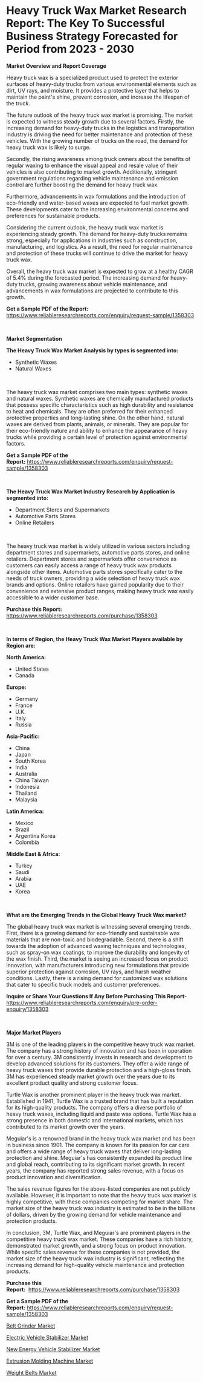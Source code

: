 <p><h1>Heavy Truck Wax Market Research Report: The Key To Successful Business Strategy Forecasted for Period from 2023 - 2030</h1></p><p><strong>Market Overview and Report Coverage</strong></p>
<p><p>Heavy truck wax is a specialized product used to protect the exterior surfaces of heavy-duty trucks from various environmental elements such as dirt, UV rays, and moisture. It provides a protective layer that helps to maintain the paint's shine, prevent corrosion, and increase the lifespan of the truck.</p><p>The future outlook of the heavy truck wax market is promising. The market is expected to witness steady growth due to several factors. Firstly, the increasing demand for heavy-duty trucks in the logistics and transportation industry is driving the need for better maintenance and protection of these vehicles. With the growing number of trucks on the road, the demand for heavy truck wax is likely to surge.</p><p>Secondly, the rising awareness among truck owners about the benefits of regular waxing to enhance the visual appeal and resale value of their vehicles is also contributing to market growth. Additionally, stringent government regulations regarding vehicle maintenance and emission control are further boosting the demand for heavy truck wax.</p><p>Furthermore, advancements in wax formulations and the introduction of eco-friendly and water-based waxes are expected to fuel market growth. These developments cater to the increasing environmental concerns and preferences for sustainable products.</p><p>Considering the current outlook, the heavy truck wax market is experiencing steady growth. The demand for heavy-duty trucks remains strong, especially for applications in industries such as construction, manufacturing, and logistics. As a result, the need for regular maintenance and protection of these trucks will continue to drive the market for heavy truck wax.</p><p>Overall, the heavy truck wax market is expected to grow at a healthy CAGR of 5.4% during the forecasted period. The increasing demand for heavy-duty trucks, growing awareness about vehicle maintenance, and advancements in wax formulations are projected to contribute to this growth.</p></p>
<p><strong>Get a Sample PDF of the Report:</strong> <a href="https://www.reliableresearchreports.com/enquiry/request-sample/1358303">https://www.reliableresearchreports.com/enquiry/request-sample/1358303</a></p>
<p>&nbsp;</p>
<p><strong>Market Segmentation</strong></p>
<p><strong>The Heavy Truck Wax Market Analysis by types is segmented into:</strong></p>
<p><ul><li>Synthetic Waxes</li><li>Natural Waxes</li></ul></p>
<p>&nbsp;</p>
<p><p>The heavy truck wax market comprises two main types: synthetic waxes and natural waxes. Synthetic waxes are chemically manufactured products that possess specific characteristics such as high durability and resistance to heat and chemicals. They are often preferred for their enhanced protective properties and long-lasting shine. On the other hand, natural waxes are derived from plants, animals, or minerals. They are popular for their eco-friendly nature and ability to enhance the appearance of heavy trucks while providing a certain level of protection against environmental factors.</p></p>
<p><strong>Get a Sample PDF of the Report:</strong>&nbsp;<a href="https://www.reliableresearchreports.com/enquiry/request-sample/1358303">https://www.reliableresearchreports.com/enquiry/request-sample/1358303</a></p>
<p>&nbsp;</p>
<p><strong>The Heavy Truck Wax Market Industry Research by Application is segmented into:</strong></p>
<p><ul><li>Department Stores and Supermarkets</li><li>Automotive Parts Stores</li><li>Online Retailers</li></ul></p>
<p>&nbsp;</p>
<p><p>The heavy truck wax market is widely utilized in various sectors including department stores and supermarkets, automotive parts stores, and online retailers. Department stores and supermarkets offer convenience as customers can easily access a range of heavy truck wax products alongside other items. Automotive parts stores specifically cater to the needs of truck owners, providing a wide selection of heavy truck wax brands and options. Online retailers have gained popularity due to their convenience and extensive product ranges, making heavy truck wax easily accessible to a wider customer base.</p></p>
<p><strong>Purchase this Report:</strong>&nbsp; <a href="https://www.reliableresearchreports.com/purchase/1358303">https://www.reliableresearchreports.com/purchase/1358303</a></p>
<p>&nbsp;</p>
<p><strong>In terms of Region, the Heavy Truck Wax Market Players available by Region are:</strong></p>
<p>
    <p> <strong> North America: </strong>
        <ul>
            <li>United States</li>
            <li>Canada</li>
        </ul>
        </p> 
    <p> <strong> Europe: </strong>
        <ul>
            <li>Germany</li>
            <li>France</li>
            <li>U.K.</li>
            <li>Italy</li>
            <li>Russia</li>
        </ul>
        </p> 
    <p> <strong> Asia-Pacific: </strong>
        <ul>
            <li>China</li>
            <li>Japan</li>
            <li>South Korea</li>
            <li>India</li>
            <li>Australia</li>
            <li>China Taiwan</li>
            <li>Indonesia</li>
            <li>Thailand</li>
            <li>Malaysia</li>
        </ul>
        </p> 
    <p> <strong> Latin America: </strong>
        <ul>
            <li>Mexico</li>
            <li>Brazil</li>
            <li>Argentina Korea</li>
            <li>Colombia</li>
        </ul>
        </p> 
    <p> <strong> Middle East & Africa: </strong>
        <ul>
            <li>Turkey</li>
            <li>Saudi</li>
            <li>Arabia</li>
            <li>UAE</li>
            <li>Korea</li>
        </ul>
    </p>
    </p>
<p>&nbsp;</p>
<p><strong>What are the Emerging Trends in the Global Heavy Truck Wax market?</strong></p>
<p><p>The global heavy truck wax market is witnessing several emerging trends. First, there is a growing demand for eco-friendly and sustainable wax materials that are non-toxic and biodegradable. Second, there is a shift towards the adoption of advanced waxing techniques and technologies, such as spray-on wax coatings, to improve the durability and longevity of the wax finish. Third, the market is seeing an increased focus on product innovation, with manufacturers introducing new formulations that provide superior protection against corrosion, UV rays, and harsh weather conditions. Lastly, there is a rising demand for customized wax solutions that cater to specific truck models and customer preferences.</p></p>
<p><strong>Inquire or Share Your Questions If Any Before Purchasing This Report</strong>- <a href="https://www.reliableresearchreports.com/enquiry/pre-order-enquiry/1358303">https://www.reliableresearchreports.com/enquiry/pre-order-enquiry/1358303</a></p>
<p>&nbsp;</p>
<p><strong>Major Market Players</strong></p>
<p><p>3M is one of the leading players in the competitive heavy truck wax market. The company has a strong history of innovation and has been in operation for over a century. 3M consistently invests in research and development to develop advanced solutions for its customers. They offer a wide range of heavy truck waxes that provide durable protection and a high-gloss finish. 3M has experienced steady market growth over the years due to its excellent product quality and strong customer focus.</p><p>Turtle Wax is another prominent player in the heavy truck wax market. Established in 1941, Turtle Wax is a trusted brand that has built a reputation for its high-quality products. The company offers a diverse portfolio of heavy truck waxes, including liquid and paste wax options. Turtle Wax has a strong presence in both domestic and international markets, which has contributed to its market growth over the years.</p><p>Meguiar's is a renowned brand in the heavy truck wax market and has been in business since 1901. The company is known for its passion for car care and offers a wide range of heavy truck waxes that deliver long-lasting protection and shine. Meguiar's has consistently expanded its product line and global reach, contributing to its significant market growth. In recent years, the company has reported strong sales revenue, with a focus on product innovation and diversification.</p><p>The sales revenue figures for the above-listed companies are not publicly available. However, it is important to note that the heavy truck wax market is highly competitive, with these companies competing for market share. The market size of the heavy truck wax industry is estimated to be in the billions of dollars, driven by the growing demand for vehicle maintenance and protection products.</p><p>In conclusion, 3M, Turtle Wax, and Meguiar's are prominent players in the competitive heavy truck wax market. These companies have a rich history, demonstrated market growth, and a strong focus on product innovation. While specific sales revenue for these companies is not provided, the market size of the heavy truck wax industry is significant, reflecting the increasing demand for high-quality vehicle maintenance and protection products.</p></p>
<p><strong>Purchase this Report:</strong>&nbsp;&nbsp;<a href="https://www.reliableresearchreports.com/purchase/1358303">https://www.reliableresearchreports.com/purchase/1358303</a></p>
<p></p>
<p><strong>Get a Sample PDF of the Report:</strong>&nbsp;<a href="https://www.reliableresearchreports.com/enquiry/request-sample/1358303">https://www.reliableresearchreports.com/enquiry/request-sample/1358303</a></p>
<p><p><a href="https://medium.com/@lacyquitzon/belt-grinder-market-size-reveals-the-best-marketing-channels-in-global-industry-aed75ccc3cde">Belt Grinder Market</a></p><p><a href="https://github.com/melchekhinf/Market-Research-Report-List-1/blob/main/electric-vehicle-stabilizer-market.md">Electric Vehicle Stabilizer Market</a></p><p><a href="https://github.com/sndrkn/Market-Research-Report-List-1/blob/main/new-energy-vehicle-stabilizer-market.md">New Energy Vehicle Stabilizer Market</a></p><p><a href="https://medium.com/@nelsonhauck/extrusion-molding-machine-market-size-cagr-trends-2024-2030-4a834a7fff48">Extrusion Molding Machine Market</a></p><p><a href="https://www.linkedin.com/pulse/decoding-weight-belts-market-deep-dive-latest-trends-segmentation-lsuff/">Weight Belts Market</a></p></p>